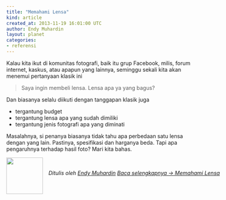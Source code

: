 ```yaml
---
title: "Memahami Lensa"
kind: article
created_at: 2013-11-19 16:01:00 UTC
author: Endy Muhardin
layout: planet
categories:
- referensi
---
```

<p>Kalau kita ikut di komunitas fotografi, baik itu grup Facebook, milis, forum internet, kaskus, atau apapun yang lainnya, seminggu sekali kita akan menemui pertanyaan klasik ini</p>

<blockquote><p>Saya ingin membeli lensa. Lensa apa ya yang bagus?</p></blockquote>

<p>Dan biasanya selalu diikuti dengan tanggapan klasik juga</p>

<ul>
<li>tergantung budget</li>
<li>tergantung lensa apa yang sudah dimiliki</li>
<li>tergantung jenis fotografi apa yang diminati</li>
</ul>


<p>Masalahnya, si penanya biasanya tidak tahu apa perbedaan satu lensa dengan yang lain. Pastinya, spesifikasi dan harganya beda. Tapi apa pengaruhnya terhadap hasil foto? Mari kita bahas.</p>


<div class="author">
  <img src="http://www.gravatar.com/avatar/33bea1d5cc52ee2a2b9ddadafb08f332.png" style="width: 96px; height: 96;">
  <span style="position: absolute; padding: 32px 15px;">
    <i>Ditulis oleh <a href="http://about.me/endy.muhardin">Endy Muhardin</a> 
    <a class="more-link" href="http://rana.endy.muhardin.com/gears/memahami-lensa/">Baca selengkapnya &rarr; Memahami Lensa</a></i>
  </span>
</div>
